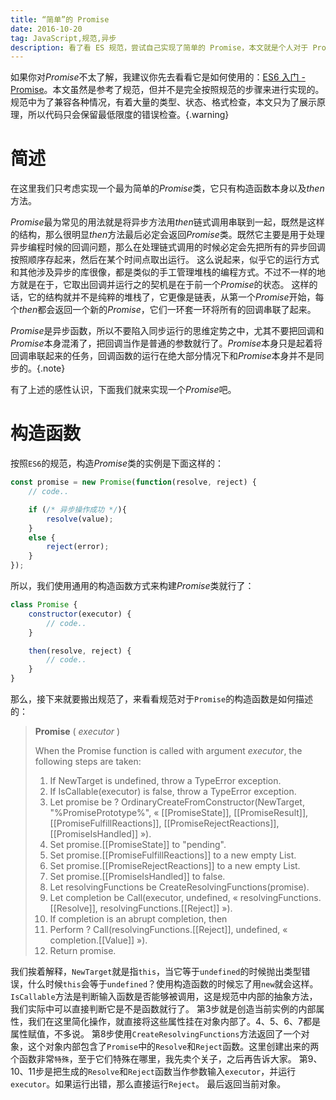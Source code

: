 ```yaml
---
title: “简单”的 Promise
date: 2016-10-20
tag: JavaScript,规范,异步
description: 看了看 ES 规范，尝试自己实现了简单的 Promise，本文就是个人对于 Promise 的笔记。
---
```


如果你对*Promise*不太了解，我建议你先去看看它是如何使用的：[ES6 入门 - Promise](http://es6.ruanyifeng.com/#docs/promise)。本文虽然是参考了规范，但并不是完全按照规范的步骤来进行实现的。规范中为了兼容各种情况，有着大量的类型、状态、格式检查，本文只为了展示原理，所以代码只会保留最低限度的错误检查。{.warning}

# 简述
在这里我们只考虑实现一个最为简单的*Promise*类，它只有构造函数本身以及*then*方法。

*Promise*最为常见的用法就是将异步方法用*then*链式调用串联到一起，既然是这样的结构，那么很明显*then*方法最后必定会返回*Promise*类。既然它主要是用于处理异步编程时候的回调问题，那么在处理链式调用的时候必定会先把所有的异步回调按照顺序存起来，然后在某个时间点取出运行。
这么说起来，似乎它的运行方式和其他涉及异步的库很像，都是类似的手工管理堆栈的编程方式。不过不一样的地方就是在于，它取出回调并运行之的契机是在于前一个*Promise*的状态。
这样的话，它的结构就并不是纯粹的堆栈了，它更像是链表，从第一个*Promise*开始，每个*then*都会返回一个新的*Promise*，它们一环套一环将所有的回调串联了起来。

*Promise*是异步函数，所以不要陷入同步运行的思维定势之中，尤其不要把回调和*Promise*本身混淆了，把回调当作是普通的参数就行了。*Promise*本身只是起着将回调串联起来的任务，回调函数的运行在绝大部分情况下和*Promise*本身并不是同步的。{.note}

有了上述的感性认识，下面我们就来实现一个*Promise*吧。

# 构造函数
按照`ES6`的规范，构造*Promise*类的实例是下面这样的：

```javascript
const promise = new Promise(function(resolve, reject) {
    // code..

    if (/* 异步操作成功 */){
        resolve(value);
    }
    else {
        reject(error);
    }
});
```

所以，我们使用通用的构造函数方式来构建*Promise*类就行了：

```javascript
class Promise {
    constructor(executor) {
        // code..
    }

    then(resolve, reject) {
        // code..
    }
}
```

那么，接下来就要搬出规范了，来看看规范对于`Promise`的构造函数是如何描述的：
> **Promise** ( *executor* )
> 
> When the Promise function is called with argument *executor*, the following steps are taken:
> 1. If NewTarget is undefined, throw a TypeError exception.
> 2. If IsCallable(executor) is false, throw a TypeError exception.
> 3. Let promise be ? OrdinaryCreateFromConstructor(NewTarget, "%PromisePrototype%", « [[PromiseState]], [[PromiseResult]], [[PromiseFulfillReactions]], [[PromiseRejectReactions]], [[PromiseIsHandled]] »).
> 4. Set promise.[[PromiseState]] to "pending".
> 5. Set promise.[[PromiseFulfillReactions]] to a new empty List.
> 6. Set promise.[[PromiseRejectReactions]] to a new empty List.
> 7. Set promise.[[PromiseIsHandled]] to false.
> 8. Let resolvingFunctions be CreateResolvingFunctions(promise).
> 9. Let completion be Call(executor, undefined, « resolvingFunctions.[[Resolve]], resolvingFunctions.[[Reject]] »).
> 10. If completion is an abrupt completion, then
> 11. Perform ? Call(resolvingFunctions.[[Reject]], undefined, « completion.[[Value]] »).
> 12. Return promise.

我们挨着解释，`NewTarget`就是指`this`，当它等于`undefined`的时候抛出类型错误，什么时候`this`会等于`undefined`？使用构造函数的时候忘了用`new`就会这样。
`IsCallable`方法是判断输入函数是否能够被调用，这是规范中内部的抽象方法，我们实际中可以直接判断它是不是函数就行了。
第3步就是创造当前实例的内部属性，我们在这里简化操作，就直接将这些属性挂在对象内部了。4、5、6、7都是属性赋值，不多说。
第8步使用`CreateResolvingFunctions`方法返回了一个对象，这个对象内部包含了`Promise`中的`Resolve`和`Reject`函数。这里创建出来的两个函数非常`特殊`，至于它们特殊在哪里，我先卖个关子，之后再告诉大家。
第9、10、11步是把生成的`Resolve`和`Reject`函数当作参数输入`executor`，并运行`executor`。如果运行出错，那么直接运行`Reject`。
最后返回当前对象。
